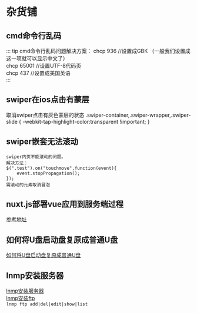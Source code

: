# 杂货铺
## cmd命令行乱码

::: tip cmd命令行乱码问题解决方案：
chcp 936    //设置成GBK （一般我们设置成这一项就可以显示中文了）   
chcp 65001  //设置UTF-8代码页   
chcp 437    //设置成美国英语  
::: 

## swiper在ios点击有蒙层
取消swiper点击有灰色蒙层的状态
.swiper-container,.swiper-wrapper,.swiper-slide {
    -webkit-tap-highlight-color:transparent !important;
}

## swiper嵌套无法滚动
```
swiper内页不能滚动的问题。
解决方法：
$(".test").on("touchmove",function(event){
    event.stopPropagation();
});
需滚动的元素取消冒泡

```

## nuxt.js部署vue应用到服务端过程
<a href="https://segmentfault.com/a/1190000011805986#item-4" target="_blank">参考地址</a>

## 如何将U盘启动盘复原成普通U盘
<a href="https://jingyan.baidu.com/article/2f9b480dedf94e41ca6cc272.html" target="_blank">如何将U盘启动盘复原成普通U盘</a>

## lnmp安装服务器
<a href="https://lnmp.org/install.html" target="_blank">lnmp安装服务器</a>    
<a href="https://lnmp.org/faq/ftpserver.html" target="_blank">lnmp安装ftp</a>  
`lnmp ftp add|del|edit|show|list`

